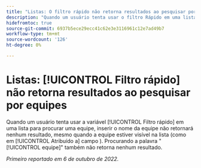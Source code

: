 ```yaml
---
title: "Listas: O filtro rápido não retorna resultados ao pesquisar por equipes"
description: "Quando um usuário tenta usar o filtro Rápido em uma lista para procurar uma equipe, inserir o nome da equipe não retorna resultados, mesmo quando a equipe está visível na lista (como no campo Atribuído a). Pesquisar a palavra equipe também não retorna resultados."
hidefromtoc: true
source-git-commit: 6937b5ece29ecc41c62e3e3116961c12e7ad49b7
workflow-type: tm+mt
source-wordcount: '126'
ht-degree: 0%

---
```



# Listas: [!UICONTROL Filtro rápido] não retorna resultados ao pesquisar por equipes

Quando um usuário tenta usar a variável [!UICONTROL Filtro rápido] em uma lista para procurar uma equipe, inserir o nome da equipe não retornará nenhum resultado, mesmo quando a equipe estiver visível na lista (como em [!UICONTROL Atribuído a] campo ). Procurando a palavra &quot;[!UICONTROL equipe]&quot; também não retorna nenhum resultado.

_Primeiro reportado em 6 de outubro de 2022._

